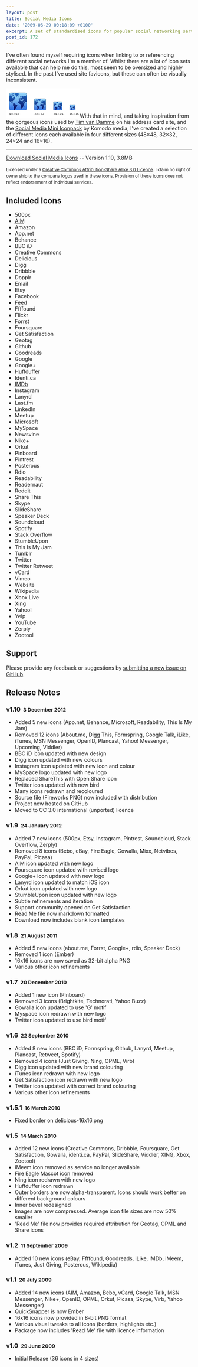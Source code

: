 ```yaml
---
layout: post
title: Social Media Icons
date: '2009-06-29 00:18:09 +0100'
excerpt: A set of standardised icons for popular social networking services and tools.
post_id: 172
---
```

I've often found myself requiring icons when linking to or referencing different social networks I'm a member of. Whilst there are a lot of icon sets available that can help me do this, most seem to be oversized and highly stylised. In the past I've used site favicons, but these can often be visually inconsistent.

<img class="right" src="/assets/2009/06/socialmediaicons_sizes.png" alt=""/>With that in mind, and taking inspiration from the gorgeous icons used by [Tim van Damme][1] on his address card site, and the [Social Media Mini Iconpack][2] by Komodo media, I've created a selection of different icons each available in four different sizes (48×48, 32×32, 24×24 and 16×16).

* * *

<a class="action" href="https://github.com/paulrobertlloyd/socialmediaicons/archive/v1.10.0.zip" download>Download Social Media Icons</a>  --  Version 1.10, 3.8MB

<small>Licensed under a [Creative Commons Attribution-Share Alike 3.0 Licence][3]. I claim no right of ownership to the company logos used in these icons. Provision of these icons does not reflect endorsement of individual services.</small>

## Included Icons

<ul class="socialmediaicons">
    <li><span class="icon px500">500px</span></span></li>
    <li><span class="icon aim"><abbr title="AOL Instant Messnger">AIM</abbr></span></span></li>
    <li><span class="icon amazon">Amazon</span></li>
    <li><span class="icon adn">App.net</span></li>
    <li><span class="icon behance">Behance</span></li>
    <li><span class="icon bbcid">BBC iD</span></li>
    <li><span class="icon creativecommons">Creative Commons</span></li>
    <li><span class="icon delicious">Delicious</span></li>
    <li><span class="icon digg">Digg</span></li>
    <li><span class="icon dribbble">Dribbble</span></li>
    <li><span class="icon dopplr">Dopplr</span></li>
    <li><span class="icon email">Email</span></li>
    <li><span class="icon etsy">Etsy</span></li>
    <li><span class="icon facebook">Facebook</span></li>
    <li><span class="icon feed">Feed</span></li>
    <li><span class="icon ffffound">Ffffound</span></li>
    <li><span class="icon flickr">Flickr</span></li>
    <li><span class="icon forrst">Forrst</span></li>
    <li><span class="icon foursquare">Foursquare</span></li>
    <li><span class="icon getsatisfaction">Get Satisfaction</span></li>
    <li><span class="icon geotag">Geotag</span></li>
    <li><span class="icon github">Github</span></li>
    <li><span class="icon goodreads">Goodreads</span></li>
    <li><span class="icon google">Google</span></li>
    <li><span class="icon google-plus">Google+</span></li>
    <li><span class="icon huffduffer">Huffduffer</span></li>
    <li><span class="icon identica">Identi.ca</span></li>
    <li><span class="icon imdb"><abbr title="Internet Movie Database">IMDb</abbr></span></li>
    <li><span class="icon instagram">Instagram</span></li>
    <li><span class="icon lanyrd">Lanyrd</span></li>
    <li><span class="icon lastfm">Last.fm</span></li>
    <li><span class="icon linkedin">LinkedIn</span></li>
    <li><span class="icon meetup">Meetup</span></li>
    <li><span class="icon microsoft">Microsoft</span></li>
    <li><span class="icon myspace">MySpace</span></li>
    <li><span class="icon newsvine">Newsvine</span></li>
    <li><span class="icon nikeplus">Nike+</span></li>
    <li><span class="icon orkut">Orkut</span></li>
    <li><span class="icon pinboard">Pinboard</span></li>
    <li><span class="icon pintrest">Pintrest</span></li>
    <li><span class="icon posterous">Posterous</span></li>
    <li><span class="icon rdio">Rdio</span></li>
    <li><span class="icon readability">Readability</span></li>
    <li><span class="icon readernaut">Readernaut</span></li>
    <li><span class="icon reddit">Reddit</span></li>
    <li><span class="icon sharethis">Share This</span></li>
    <li><span class="icon skype">Skype</span></li>
    <li><span class="icon slideshare">SlideShare</span></li>
    <li><span class="icon speakerdeck">Speaker Deck</span></li>
    <li><span class="icon soundcloud">Soundcloud</span></li>
    <li><span class="icon spotify">Spotify</span></li>
    <li><span class="icon stackoverflow">Stack Overflow</span></li>
    <li><span class="icon stumbleupon">StumbleUpon</span></li>
    <li><span class="icon thisismyjam">This Is My Jam</span></li>
    <li><span class="icon tumblr">Tumblr</span></li>
    <li><span class="icon twitter">Twitter</span></li>
    <li><span class="icon twitter-retweet">Twitter Retweet</span></li>
    <li><span class="icon vcard">vCard</span></li>
    <li><span class="icon vimeo">Vimeo</span></li>
    <li><span class="icon website">Website</span></li>
    <li><span class="icon wikipedia">Wikipedia</span></li>
    <li><span class="icon xbox">Xbox Live</span></li>
    <li><span class="icon xing">Xing</span></li>
    <li><span class="icon yahoo">Yahoo!</span></li>
    <li><span class="icon yelp">Yelp</span></li>
    <li><span class="icon youtube">YouTube</span></li>
    <li><span class="icon zerply">Zerply</span></li>
    <li><span class="icon zootool">Zootool</span></li>
</ul>

## Support

Please provide any feedback or suggestions by [submitting a new issue on GitHub][4].

## Release Notes

### v1.10 <small>&#160;3 December 2012</small>
* Added 5 new icons (App.net, Behance, Microsoft, Readability, This Is My Jam)
* Removed 12 icons (About.me, Digg This, Formspring, Google Talk, iLike, iTunes, MSN Messenger, OpenID, Plancast, Yahoo! Messenger, Upcoming, Viddler)
* BBC iD icon updated with new design
* Digg icon updated with new colours
* Instagram icon updated with new icon and colour
* MySpace logo updated with new logo
* Replaced ShareThis with Open Share icon
* Twitter icon updated with new bird
* Many icons redrawn and recoloured
* Source file (Fireworks PNG) now included with distribution
* Project now hosted on GitHub
* Moved to CC 3.0 international (unported) licence

### v1.9 <small>&#160;24 January 2012</small>
* Added 7 new icons (500px, Etsy, Instagram, Pintrest, Soundcloud, Stack Overflow, Zerply)
* Removed 8 icons (Bebo, eBay, Fire Eagle, Gowalla, Mixx, Netvibes, PayPal, Picasa)
* <abbr>AIM</abbr> icon updated with new logo
* Foursquare icon updated with revised logo
* Google+ icon updated with new logo
* Lanyrd icon updated to match iOS icon
* Orkut icon updated with new logo
* StumbleUpon icon updated with new logo
* Subtle refinements and iteration
* Support community opened on Get Satisfaction
* Read Me file now markdown formatted
* Download now includes blank icon templates

### v1.8 <small>&#160;21 August 2011</small>
* Added 5 new icons (about.me, Forrst, Google+, rdio, Speaker Deck)
* Removed 1 icon (Ember)
* 16x16 icons are now saved as 32-bit alpha PNG
* Various other icon refinements

### v1.7 <small>&#160;20 December 2010</small>
* Added 1 new icon (Pinboard)
* Removed 3 icons (Brightkite, Technorati, Yahoo Buzz)
* Gowalla icon updated to use 'G' motif
* Myspace icon redrawn with new logo
* Twitter icon updated to use bird motif

### v1.6 <small>&#160;22 September 2010</small>
* Added 8 new icons (BBC iD, Formspring, Github, Lanyrd, Meetup, Plancast, Retweet, Spotify)
* Removed 4 icons (Just Giving, Ning, <abbr>OPML</abbr>, Virb)
* Digg icon updated with new brand colouring
* iTunes icon redrawn with new logo
* Get Satisfaction icon redrawn with new logo
* Twitter icon updated with correct brand colouring
* Various other icon refinements

### v1.5.1 <small>&#160;16 March 2010</small>
* Fixed border on delicious-16x16.png

### v1.5 <small>&#160;14 March 2010</small>
* Added 12 new icons (Creative Commons, Dribbble, Foursquare, Get Satisfaction, Gowalla, identi.ca, PayPal, SlideShare, Viddler, XING, Xbox, Zootool)
* iMeem icon removed as service no longer available
* Fire Eagle Mascot icon removed
* Ning icon redrawn with new logo
* Huffduffer icon redrawn
* Outer borders are now alpha-transparent. Icons should work better on different background colours
* Inner bevel redesigned
* Images are now compressed. Average icon file sizes are now 50% smaller
* 'Read Me' file now provides required attribution for Geotag, <abbr>OPML</abbr> and Share icons

### v1.2 <small>&#160;11 September 2009</small>
* Added 10 new icons (eBay, Ffffound, Goodreads, iLike, <abbr>IMDb</abbr>, iMeem, iTunes, Just Giving, Posterous, Wikipedia)

### v1.1 <small>&#160;26 July 2009</small>
* Added 14 new icons (AIM, Amazon, Bebo, vCard, Google Talk, <abbr>MSN</abbr> Messenger, Nike+, OpenID, <abbr>OPML</abbr>, Orkut, Picasa, Skype, Virb, Yahoo Messenger)
* QuickSnapper is now Ember
* 16x16 icons now provided in 8-bit PNG format
* Various visual tweaks to all icons (borders, highlights etc.)
* Package now includes 'Read Me' file with licence information

### v1.0 <small>&#160;29 June 2009</small>
* Initial Release (36 icons in 4 sizes)

[1]: http://timvandamme.com/
[2]: http://www.komodomedia.com/blog/2008/12/social-media-mini-iconpack/
[3]: http://creativecommons.org/licenses/by-sa/3.0/
[4]: https://github.com/paulrobertlloyd/socialmediaicons/issues